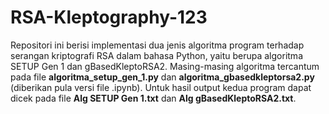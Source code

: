 # RSA-Kleptography-123

Repositori ini berisi implementasi dua jenis algoritma program terhadap serangan kriptografi RSA dalam bahasa Python, yaitu berupa algoritma SETUP Gen 1 dan gBasedKleptoRSA2. Masing-masing algoritma tercantum pada file **algoritma_setup_gen_1.py** dan **algoritma_gbasedkleptorsa2.py** (diberikan pula versi file .ipynb). Untuk hasil output kedua program dapat dicek pada file **Alg SETUP Gen 1.txt** dan **Alg gBasedKleptoRSA2.txt**.
